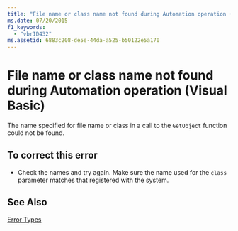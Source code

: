 ```yaml
---
title: "File name or class name not found during Automation operation (Visual Basic)"
ms.date: 07/20/2015
f1_keywords: 
  - "vbrID432"
ms.assetid: 6883c208-de5e-44da-a525-b50122e5a170
---
```

# File name or class name not found during Automation operation (Visual Basic)
The name specified for file name or class in a call to the `GetObject` function could not be found.  
  
## To correct this error  
  
- Check the names and try again. Make sure the name used for the `class` parameter matches that registered with the system.  
  
## See Also  
 [Error Types](../../../visual-basic/programming-guide/language-features/error-types.md)
